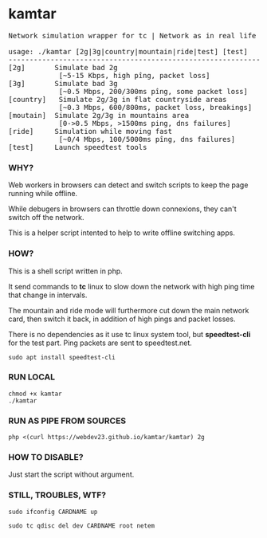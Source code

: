 # kamtar
<pre>
Network simulation wrapper for tc | Network as in real life to help making offline apps

usage: ./kamtar [2g|3g|country|mountain|ride|test] [test]
-----------------------------------------------------------------
[2g]       Simulate bad 2g
            [~5-15 Kbps, high pîng, packet loss]
[3g]       Simulate bad 3g
            [~0.5 Mbps, 200/300ms pîng, some packet loss]
[country]   Simulate 2g/3g in flat countryside areas
            [~0.3 Mbps, 600/800ms, packet loss, breakings]
[moutain]  Simulate 2g/3g in mountains area
            [0->0.5 Mbps, >1500ms ping, dns failures]
[ride]     Simulation while moving fast
            [~0/4 Mbps, 100/5000ms pîng, dns failures]
[test]     Launch speedtest tools
</pre>

### WHY?

Web workers in browsers can detect and switch scripts to keep the page running while offline.

While debugers in browsers can throttle down connexions, they can't switch off the network.

This is a helper script intented to help to write offline switching apps.

### HOW?

This is a shell script written in php.

It send commands to <b>tc</b> linux to slow down the network with high ping time that change in intervals.

The mountain and ride mode will furthermore cut down the main network card, then switch it back, in addition of high pings and packet losses.

There is no dependencies as it use tc linux system tool, but <b>speedtest-cli</b> for the test part.
Ping packets are sent to speedtest.net.

    sudo apt install speedtest-cli
    
### RUN LOCAL

    chmod +x kamtar
    ./kamtar
    
### RUN AS PIPE FROM SOURCES

    php <(curl https://webdev23.github.io/kamtar/kamtar) 2g

### HOW TO DISABLE?

Just start the script without argument.

### STILL, TROUBLES, WTF?

    sudo ifconfig CARDNAME up

    sudo tc qdisc del dev CARDNAME root netem



